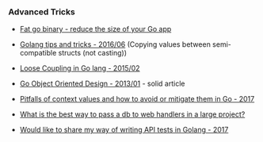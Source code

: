 ### Advanced Tricks
  - [Fat go binary - reduce the size of your Go app](https://hackernoon.com/a-story-of-a-fat-go-binary-20edc6549b97#.jjs0tjz25)
  - [Golang tips and tricks - 2016/06](https://scene-si.org/2016/06/01/golang-tips-and-tricks/) (Copying values between semi-compatible structs (not casting))


  - [Loose Coupling in Go lang - 2015/02](https://8thlight.com/blog/javier-saldana/2015/02/06/loose-coupling-in-go-lang.html)
  - [Go Object Oriented Design - 2013/01](https://nathany.com/good/) - solid article

  - [Pitfalls of context values and how to avoid or mitigate them in Go - 2017](https://www.calhoun.io/pitfalls-of-context-values-and-how-to-avoid-or-mitigate-them/)



  - [What is the best way to pass a db to web handlers in a large project?](https://www.reddit.com/r/golang/comments/5vsz2t/what_is_the_best_way_to_pass_a_db_to_web_handlers/)
  - [Would like to share my way of writing API tests in Golang - 2017](https://www.reddit.com/r/golang/comments/5tua59/would_like_to_share_my_way_of_writing_api_tests/)
